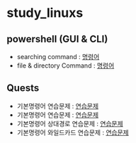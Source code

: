 # study_linuxs
## powershell (GUI & CLI)

- searching command : [명령어](codes/10_PowerShell.sh)
- file & directory Command : [명령어](/codes/20__controll_file.sh) 

## Quests
- 기본명령어 연습문제 : [연습문제](codes/quests/basic_linux_commands.md)
- 기본명령어 연습문제 : [연습문제](codes/quests/basic_more_linux_commands.md)
- 기본명령어 상대경로 연습문제 : [연습문제](codes/quests/relative_path_commands.md)
- 기본명령어 와일드카드 연습문제 : [연습문제](codes/quests/40_linux_wildcard_practice.md)